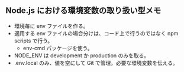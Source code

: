 ## Node.js における環境変数の取り扱い型メモ

- 環境毎に env ファイルを作る。
- 適用する env ファイルの場合分けは、コード上で行うのではなく npm scripts で行う。
    - env-cmd パッケージを使う。
- NODE_ENV は development か production のみを取る。
- .env.local のみ、値を空にして Git で管理。必要な環境変数を伝える。